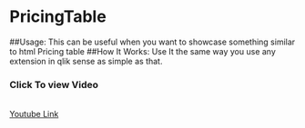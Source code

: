 # PricingTable
##Usage:
This can be useful when you want to showcase something similar to html Pricing table 
##How It Works:
Use It the same way you use any extension in qlik sense as simple as that.
### Click To view Video
<br>
<a href="https://youtu.be/AuJ12e_HGPA" target="_blank">Youtube Link</a>
